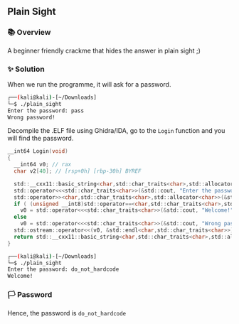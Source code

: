 ## Plain Sight

### 📚 Overview

A beginner friendly crackme that hides the answer in plain sight ;)

### ✨ Solution

When we run the programme, it will ask for a password.

```bash
┌──(kali@kali)-[~/Downloads]
└─$ ./plain_sight      
Enter the password: pass
Wrong password!
```

Decompile the .ELF file using Ghidra/IDA, go to the `Login` function and you will find the password.

```c
__int64 Login(void)
{
  __int64 v0; // rax
  char v2[40]; // [rsp+0h] [rbp-30h] BYREF

  std::__cxx11::basic_string<char,std::char_traits<char>,std::allocator<char>>::basic_string(v2);
  std::operator<<<std::char_traits<char>>(&std::cout, "Enter the password: ");
  std::operator>><char,std::char_traits<char>,std::allocator<char>>(&std::cin, v2);
  if ( (unsigned __int8)std::operator==<char,std::char_traits<char>,std::allocator<char>>(v2, "do_not_hardcode") )
    v0 = std::operator<<<std::char_traits<char>>(&std::cout, "Welcome!");
  else
    v0 = std::operator<<<std::char_traits<char>>(&std::cout, "Wrong password!");
  std::ostream::operator<<(v0, &std::endl<char,std::char_traits<char>>);
  return std::__cxx11::basic_string<char,std::char_traits<char>,std::allocator<char>>::~basic_string(v2);
}
```

```bash
┌──(kali@kali)-[~/Downloads]
└─$ ./plain_sight      
Enter the password: do_not_hardcode
Welcome!
```

### 🏳️ Password

Hence, the password is `do_not_hardcode`



                       